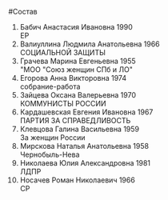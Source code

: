 #Состав
1. Бабич Анастасия Ивановна 1990   
    ЕР
2. Валиуллина Людмила Анатольевна 1966   
    СОЦИАЛЬНОЙ ЗАЩИТЫ
3. Грачева Марина Евгеньевна 1955   
    "МОО "Союз женщин СПб и ЛО"
4. Егорова Анна Викторовна 1974   
    собрание-работа
5. Зайцева Оксана Валерьевна 1970   
    КОММУНИСТЫ РОССИИ
6. Кардашевская Евгения Ивановна 1967   
    ПАРТИЯ ЗА СПРАВЕДЛИВОСТЬ
7. Клевцова Галина Васильевна 1959   
    За женщин России
8. Мирскова Наталья Анатольевна 1958   
    Чернобыль-Нева
9. Николаева Юлия Александровна 1981   
    ЛДПР
10. Носачев Роман Николаевич 1966   
    СР
